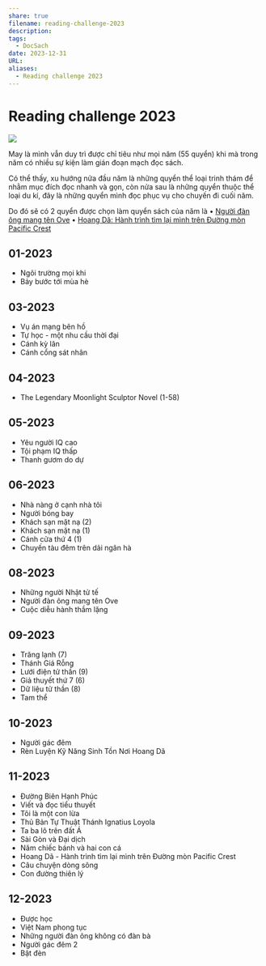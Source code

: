 ```yaml
---
share: true
filename: reading-challenge-2023
description: 
tags:
  - DocSach
date: 2023-12-31
URL: 
aliases:
  - Reading challenge 2023
---
```


# Reading challenge 2023

![](https://i.imgur.com/tMHk1Rl.png)


May là mình vẫn duy trì được chỉ tiêu như mọi năm (55 quyển) khi mà trong năm có nhiều sự kiện làm gián đoạn mạch đọc sách.

Có thể thấy, xu hướng nửa đầu năm là những quyển thể loại trinh thám để nhằm mục đích đọc nhanh và gọn, còn nửa sau là những quyển thuộc thể loại du kí, đây là những quyển mình đọc phục vụ cho chuyến đi cuối năm.

Do đó sẽ có 2 quyển được chọn làm quyển sách của năm là
• [Người đàn ông mang tên Ove](./nguoi-dan-ong-mang-ten-ove.md)
• [Hoang Dã: Hành trình tìm lại mình trên Đường mòn Pacific Crest](./hoang-da-hanh-trinh-tim-lai-minh-tren-duong-mon-pacific-crest.md)


## 01-2023	
- Ngôi trường mọi khi
- Bảy bước tới mùa hè
## 03-2023	
- Vụ án mạng bên hồ
- Tự học - một nhu cầu thời đại
- Cánh kỳ lân
- Cánh cổng sát nhân
## 04-2023	
- The Legendary Moonlight Sculptor Novel (1-58)
## 05-2023	
- Yêu người IQ cao
- Tội phạm IQ thấp
- Thanh gươm do dự
## 06-2023	
- Nhà nàng ở cạnh nhà tôi
- Người bóng bay
- Khách sạn mặt nạ (2)
- Khách sạn mặt nạ (1)
- Cánh cửa thứ 4 (1)
- Chuyến tàu đêm trên dải ngân hà
## 08-2023	
- Những người Nhật tử tế
- Người đàn ông mang tên Ove
- Cuộc diễu hành thầm lặng
## 09-2023	
- Trăng lạnh (7)
- Thánh Giá Rỗng
- Lưới điện tử thần (9)
- Giả thuyết thứ 7 (6)
- Dữ liệu tử thần (8)
- Tam thể
## 10-2023	
- Người gác đêm
- Rèn Luyện Kỹ Năng Sinh Tồn Nơi Hoang Dã
## 11-2023	
- Đường Biên Hạnh Phúc
- Viết và đọc tiểu thuyết
- Tôi là một con lừa
- Thủ Bản Tự Thuật Thánh Ignatius Loyola
- Ta ba lô trên đất Á
- Sài Gòn và Đại dịch
- Năm chiếc bánh và hai con cá
- Hoang Dã - Hành trình tìm lại mình trên Đường mòn Pacific Crest
- Câu chuyện dòng sông
- Con đường thiên lý
## 12-2023	
- Được học
- Việt Nam phong tục
- Những người đàn ông không có đàn bà
- Người gác đêm 2
- Bật đèn

